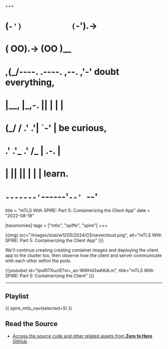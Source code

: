 +++
#   (`-')           (`-').->
#   ( OO).->        (OO )__
# ,(_/----. .----. ,--. ,'-' doubt everything,
# |__,    |\_,-.  ||  | |  |
#  (_/   /    .' .'|  `-'  | be curious,
#  .'  .'_  .'  /_ |  .-.  |
# |       ||      ||  | |  | learn.
# `-------'`------'`--' `--'

title = "mTLS With SPIRE: Part 5: Containerizing the Client App"
date = "2022-08-19"

[taxonomies]
tags = ["mtls", "spiffe", "spire"]
+++

{{img(
  src="/images/size/w1200/2024/03/severcloud.png",
  alt="mTLS With SPIRE: Part 5: Containerizing the Client App"
)}}

We'll continue creating creating container images and deploying the client app
to the cluster too, then observe how the client and server communicate with each
other within the pods.

{{youtube(
  id="tpxRI7XuctE?si=_ao-WI6Hd3wAKdLm", 
  title="mTLS With SPIRE: Part 5: Containerizing the Client"
)}}

--------

## Playlist

{{ spire_mtls_nav(selected=5) }}

## Read the Source

* [Access the source code and other related assets from **Zero to Hero** GitHub](https://github.com/zerotohero-dev/spire-mtls).

